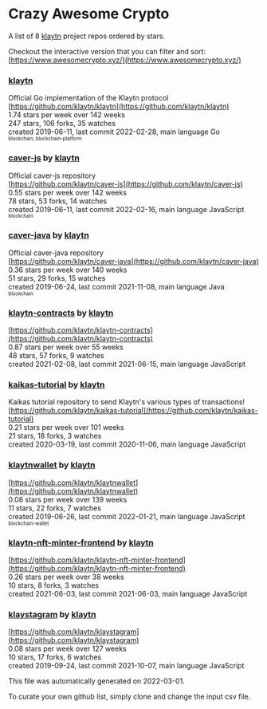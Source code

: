 # Crazy Awesome Crypto
A list of 8 [klaytn](https://github.com/klaytn) project repos ordered by stars.  

Checkout the interactive version that you can filter and sort: 
[https://www.awesomecrypto.xyz/](https://www.awesomecrypto.xyz/)  


### [klaytn](https://github.com/klaytn/klaytn)  
Official Go implementation of the Klaytn protocol  
[https://github.com/klaytn/klaytn](https://github.com/klaytn/klaytn)  
1.74 stars per week over 142 weeks  
247 stars, 106 forks, 35 watches  
created 2019-06-11, last commit 2022-02-28, main language Go  
<sub><sup>blockchain, blockchain-platform</sup></sub>


### [caver-js](https://github.com/klaytn/caver-js) by [klaytn](https://github.com/klaytn)  
Official caver-js repository  
[https://github.com/klaytn/caver-js](https://github.com/klaytn/caver-js)  
0.55 stars per week over 142 weeks  
78 stars, 53 forks, 14 watches  
created 2019-06-11, last commit 2022-02-16, main language JavaScript  
<sub><sup>blockchain</sup></sub>


### [caver-java](https://github.com/klaytn/caver-java) by [klaytn](https://github.com/klaytn)  
Official caver-java repository  
[https://github.com/klaytn/caver-java](https://github.com/klaytn/caver-java)  
0.36 stars per week over 140 weeks  
51 stars, 29 forks, 15 watches  
created 2019-06-24, last commit 2021-11-08, main language Java  
<sub><sup>blockchain</sup></sub>


### [klaytn-contracts](https://github.com/klaytn/klaytn-contracts) by [klaytn](https://github.com/klaytn)  
  
[https://github.com/klaytn/klaytn-contracts](https://github.com/klaytn/klaytn-contracts)  
0.87 stars per week over 55 weeks  
48 stars, 57 forks, 9 watches  
created 2021-02-08, last commit 2021-06-15, main language JavaScript  


### [kaikas-tutorial](https://github.com/klaytn/kaikas-tutorial) by [klaytn](https://github.com/klaytn)  
Kaikas tutorial repository to send Klaytn's various types of transactions!  
[https://github.com/klaytn/kaikas-tutorial](https://github.com/klaytn/kaikas-tutorial)  
0.21 stars per week over 101 weeks  
21 stars, 18 forks, 3 watches  
created 2020-03-19, last commit 2020-11-06, main language JavaScript  


### [klaytnwallet](https://github.com/klaytn/klaytnwallet) by [klaytn](https://github.com/klaytn)  
  
[https://github.com/klaytn/klaytnwallet](https://github.com/klaytn/klaytnwallet)  
0.08 stars per week over 139 weeks  
11 stars, 22 forks, 7 watches  
created 2019-06-26, last commit 2022-01-21, main language JavaScript  
<sub><sup>blockchain-wallet</sup></sub>


### [klaytn-nft-minter-frontend](https://github.com/klaytn/klaytn-nft-minter-frontend) by [klaytn](https://github.com/klaytn)  
  
[https://github.com/klaytn/klaytn-nft-minter-frontend](https://github.com/klaytn/klaytn-nft-minter-frontend)  
0.26 stars per week over 38 weeks  
10 stars, 8 forks, 3 watches  
created 2021-06-03, last commit 2021-06-03, main language JavaScript  


### [klaystagram](https://github.com/klaytn/klaystagram) by [klaytn](https://github.com/klaytn)  
  
[https://github.com/klaytn/klaystagram](https://github.com/klaytn/klaystagram)  
0.08 stars per week over 127 weeks  
10 stars, 17 forks, 6 watches  
created 2019-09-24, last commit 2021-10-07, main language JavaScript  


This file was automatically generated on 2022-03-01.  

To curate your own github list, simply clone and change the input csv file.  
